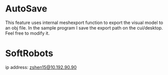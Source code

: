# AutoSave
This feature uses internal meshexport function to export the visual model to an obj file. In the sample program I save the export path on the cui/desktop. Feel free to modify it.



# SoftRobots

ip address:
zshen15@10.192.90.90
